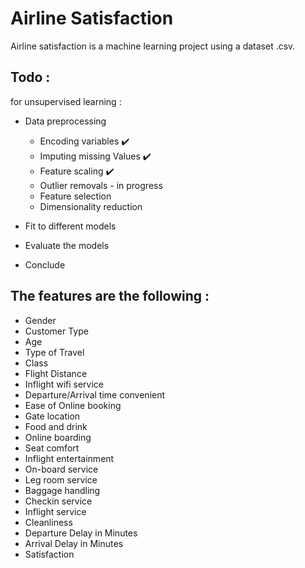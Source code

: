 # Airline Satisfaction
Airline satisfaction is a machine learning project using a dataset .csv.

## Todo :
for unsupervised learning :
- Data preprocessing 
  * Encoding variables :heavy_check_mark:
  * Imputing missing Values :heavy_check_mark:
  * Feature scaling :heavy_check_mark:
  * Outlier removals - in progress
  * Feature selection
  * Dimensionality reduction

- Fit to different models
- Evaluate the models
- Conclude

## The features are the following :
- Gender
- Customer Type
- Age
- Type of Travel
- Class
- Flight Distance
- Inflight wifi service
- Departure/Arrival time convenient
- Ease of Online booking
- Gate location
- Food and drink
- Online boarding
- Seat comfort
- Inflight entertainment
- On-board service
- Leg room service
- Baggage handling
- Checkin service
- Inflight service
- Cleanliness
- Departure Delay in Minutes
- Arrival Delay in Minutes
- Satisfaction
